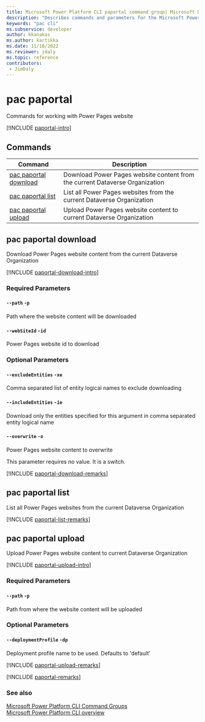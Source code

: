 ```yaml
---
title: Microsoft Power Platform CLI paportal command group| Microsoft Docs
description: "Describes commands and parameters for the Microsoft Power Platform CLI paportal command group."
keywords: "pac cli"
ms.subservice: developer
author: kkanakas
ms.author: kartikka
ms.date: 11/18/2022
ms.reviewer: jdaly
ms.topic: reference
contributors: 
 - JimDaly
---
```

<!-- 
Do not edit this file. 
This file is generated by a program and any changes will be overwritten when this topic is re-generated.
Use the include files to add additional content to this topic.
-->
# pac paportal

Commands for working with Power Pages website

[!INCLUDE [paportal-intro](includes/paportal-intro.md)]

## Commands

|Command|Description|
|---------|---------|
|[pac paportal download](#pac-paportal-download)|Download Power Pages website content from the current Dataverse Organization|
|[pac paportal list](#pac-paportal-list)|List all Power Pages websites from the current Dataverse Organization|
|[pac paportal upload](#pac-paportal-upload)|Upload Power Pages website content to current Dataverse Organization|


## pac paportal download

Download Power Pages website content from the current Dataverse Organization

[!INCLUDE [paportal-download-intro](includes/paportal-download-intro.md)]


### Required Parameters

#### `--path` `-p`

Path where the website content will be downloaded

#### `--webSiteId` `-id`

Power Pages website id to download


### Optional Parameters

#### `--excludeEntities` `-xe`

Comma separated list of entity logical names to exclude downloading

#### `--includeEntities` `-ie`

Download only the entities specified for this argument in comma separated entity logical name

#### `--overwrite` `-o`

Power Pages website content to overwrite

This parameter requires no value. It is a switch.

[!INCLUDE [paportal-download-remarks](includes/paportal-download-remarks.md)]

## pac paportal list

List all Power Pages websites from the current Dataverse Organization

[!INCLUDE [paportal-list-remarks](includes/paportal-list-remarks.md)]

## pac paportal upload

Upload Power Pages website content to current Dataverse Organization

[!INCLUDE [paportal-upload-intro](includes/paportal-upload-intro.md)]


### Required Parameters

#### `--path` `-p`

Path from where the website content will be uploaded


### Optional Parameters

#### `--deploymentProfile` `-dp`

Deployment profile name to be used. Defaults to 'default'

[!INCLUDE [paportal-upload-remarks](includes/paportal-upload-remarks.md)]

[!INCLUDE [paportal-remarks](includes/paportal-remarks.md)]

### See also

[Microsoft Power Platform CLI Command Groups](index.md)<br />
[Microsoft Power Platform CLI overview](../introduction.md)